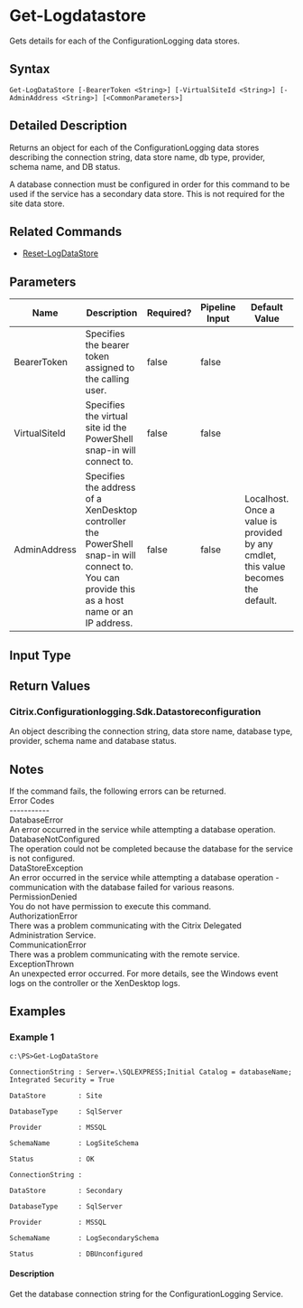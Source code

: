 ﻿
# Get-Logdatastore
Gets details for each of the ConfigurationLogging data stores.
## Syntax
```
Get-LogDataStore [-BearerToken <String>] [-VirtualSiteId <String>] [-AdminAddress <String>] [<CommonParameters>]
```
## Detailed Description
Returns an object for each of the ConfigurationLogging data stores describing the connection string, data store name, db type, provider, schema name, and DB status.

A database connection must be configured in order for this command to be used if the service has a secondary data store. This is not required for the site data store.


## Related Commands

* [Reset-LogDataStore](./Reset-LogDataStore/)
## Parameters
| Name   | Description | Required? | Pipeline Input | Default Value |
| --- | --- | --- | --- | --- |
| BearerToken | Specifies the bearer token assigned to the calling user. | false | false |  |
| VirtualSiteId | Specifies the virtual site id the PowerShell snap-in will connect to. | false | false |  |
| AdminAddress | Specifies the address of a XenDesktop controller the PowerShell snap-in will connect to. You can provide this as a host name or an IP address. | false | false | Localhost. Once a value is provided by any cmdlet, this value becomes the default. |

## Input Type

### 

## Return Values

### Citrix.Configurationlogging.Sdk.Datastoreconfiguration
An object describing the connection string, data store name, database type, provider, schema name and database status.
## Notes
If the command fails, the following errors can be returned.<br>    Error Codes<br>    -----------<br>    DatabaseError<br>        An error occurred in the service while attempting a database operation.<br>    DatabaseNotConfigured<br>        The operation could not be completed because the database for the service is not configured.<br>    DataStoreException<br>        An error occurred in the service while attempting a database operation - communication with the database failed for various reasons.<br>    PermissionDenied<br>        You do not have permission to execute this command.<br>    AuthorizationError<br>        There was a problem communicating with the Citrix Delegated Administration Service.<br>    CommunicationError<br>        There was a problem communicating with the remote service.<br>    ExceptionThrown<br>        An unexpected error occurred.  For more details, see the Windows event logs on the controller or the XenDesktop logs.
## Examples

### Example 1
```
c:\PS>Get-LogDataStore

ConnectionString : Server=.\SQLEXPRESS;Initial Catalog = databaseName; Integrated Security = True

DataStore        : Site

DatabaseType     : SqlServer

Provider         : MSSQL

SchemaName       : LogSiteSchema

Status           : OK

ConnectionString :

DataStore        : Secondary

DatabaseType     : SqlServer

Provider         : MSSQL

SchemaName       : LogSecondarySchema

Status           : DBUnconfigured
```
#### Description
Get the database connection string for the ConfigurationLogging Service.

